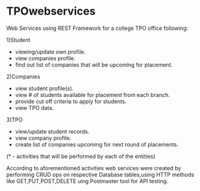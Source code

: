 # TPOwebservices

Web Services using REST Framework for a college TPO office following:


1)Student 
* viewing/update own profile.
* view companies profile.
* find out list of companies that will be upcoming for placement.


2)Companies
* view student profile(s).
* view # of students available for placement from each branch. 
* provide cut off criteria to apply for students.
* view TPO data.


3)TPO
* view/update student records.
* view company profile.
* create list of companies upcoming for next round of placements.

(* - activities that will be performed by each of the entities)

According to aforementioned activities web services were created by performing CRUD ops on respective Database tables,using HTTP methods like GET,PUT,POST,DELETE uing Postmaster tool for API testing.
